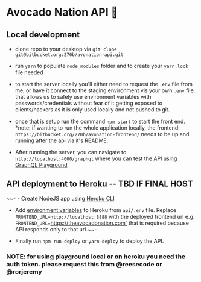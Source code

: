 # Avocado Nation API 🥑

## Local development

- clone repo to your desktop via `git clone git@bitbucket.org:270b/avonation-api.git`

- run `yarn` to populate `node_modules` folder and to create your `yarn.lock` file needed

- to start the server locally you'll either need to request the `.env` file from me, or have it connect to the staging environment vis your own `.env` file. that allows us to safely use environment variables with passwords/credentials without fear of it getting exposed to clients/hackers as it is only used locally and not pushed to git.

- once that is setup run the command `npm start` to start the front end. \*note: if wanting to run the whole application locally, the frontend: `https://bitbucket.org/270b/avonation-frontend/` needs to be up and running after the api via it's README.

- After running the server, you can navigate to `http://localhost:4000/graphql` where you can test the API using [GraphQL Playground](https://www.apollographql.com/docs/apollo-server/testing/graphql-playground/)

## API deployment to Heroku -- TBD IF FINAL HOST

~~- - Create NodeJS app using [Heroku CLI](https://devcenter.heroku.com/articles/getting-started-with-nodejs)

- Add [environment variables](https://devcenter.heroku.com/articles/config-vars) to Heroku from `api/.env` file.
  Replace `FRONTEND_URL=http://localhost:8888` with the deployed frontend url e.g. `FRONTEND_URL=`https://theavocadonation.com` that is required because API responds only to that url.~~-

- Finally run `npm run deploy` or `yarn deploy` to deploy the API.

### NOTE: for using playground local or on heroku you need the auth token. please request this from @reesecode or @rorjeremy
